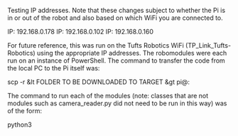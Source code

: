 Testing IP addresses. Note that these changes subject to whether the Pi is in or out of the robot
and also based on which WiFi you are connected to.

IP: 192.168.0.178
IP: 192.168.0.102
IP: 192.168.0.160


For future reference, this was run on the Tufts Robotics WiFi (TP_Link_Tufts-Robotics) using
the appropriate IP addresses. The robomodules were each run on an instance of PowerShell. The 
command to transfer the code from the local PC to the Pi itself was:

scp -r &lt FOLDER TO BE DOWNLOADED TO TARGET &gt pi@<IP ADDRESS>:

The command to run each of the modules (note: classes that are not modules such as camera_reader.py
did not need to be run in this way) was of the form:


python3 <fileName>

